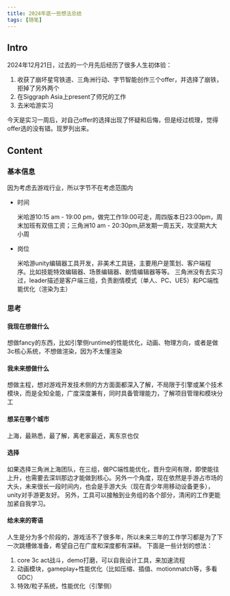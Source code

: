 ```yaml
---
title: 2024年底一些想法总结
tags: [随笔]
---
```


## Intro
2024年12月21日，过去的一个月先后经历了很多人生初体验：
1. 收获了崩坏星穹铁道、三角洲行动、字节智能创作三个offer，并选择了崩铁，拒掉了另外两个
2. 在Siggraph Asia上present了师兄的工作
3. 去米哈游实习

今天是实习一周后，对自己offer的选择出现了怀疑和后悔，但是经过梳理，觉得offer选的没有错。现罗列出来。

## Content
### 基本信息
因为考虑去游戏行业，所以字节不在考虑范围内

* 时间

   米哈游10:15 am - 19:00 pm，做完工作19:00可走，周四版本日23:00pm，周末加班有双倍工资；三角洲10 am - 20:30pm,研发期一周五天，攻坚期大大小周

* 岗位

   米哈游unity编辑器工具开发，非美术工具链，主要用户是策划、客户端程序。比如技能特效编辑器、场景编辑器、剧情编辑器等等。
   三角洲没有去实习过，leader描述是客户端三组，负责剧情模式（单人、PC、UE5）和PC端性能优化（渲染为主）

### 思考
#### 我现在想做什么

想做fancy的东西，比如引擎侧runtime的性能优化，动画、物理方向，或者是做3c核心系统，不想做渲染，因为不太懂渲染

#### 我未来想做什么

想做主程，想对游戏开发技术侧的方方面面都深入了解，不局限于引擎或某个技术模块，而是全知全能，广度深度兼有，同时具备管理能力，了解项目管理和模块分工

#### 想呆在哪个城市

上海，最熟悉，最了解，离老家最近，离东京也仅

#### 选择

如果选择三角洲上海团队，在三组，做PC端性能优化，晋升空间有限，即使能往上升，也需要去深圳那边才能做到核心。另外一个角度，现在依然是手游占市场的大头，未来很长一段时间内，也会是手游大头（现在青少年用移动设备更多），unity对手游更友好。
另外，工具可以接触到业务组的各个部分，清闲的工作更能加紧自我学习。

#### 给未来的寄语

人生是分为多个阶段的，游戏活不了很多年，所以未来三年的工作学习都是为了下一次跳槽做准备，希望自己在广度和深度都有深耕。
下面是一些计划的想法：

1. core 3c act战斗，demo打磨，可以自我设计工具，来加速流程
2. 动画模块，gameplay+性能优化（比如压缩、插值、motionmatch等，多看GDC）
3. 特效/粒子系统，性能优化（引擎侧）
